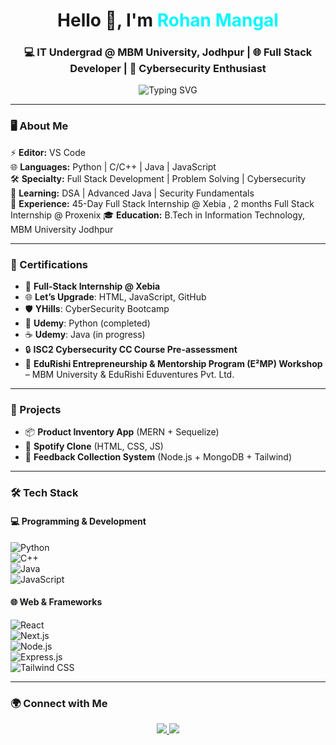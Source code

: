 <h1 align="center">Hello 👋, I'm <span style="color:#00f7ff;">Rohan Mangal</span></h1>
<h3 align="center">💻 IT Undergrad @ MBM University, Jodhpur | 🌐 Full Stack Developer | 🔐 Cybersecurity Enthusiast</h3>

<p align="center">
  <img src="https://readme-typing-svg.herokuapp.com?font=Fira+Code&weight=500&duration=2500&pause=1000&color=00F7FF&center=true&vCenter=true&width=700&lines=Cybersecurity+Learner+%F0%9F%94%90;Full+Stack+Developer+%F0%9F%92%BB;Problem+Solver+%F0%9F%A7%A9;Software+Development+Enthusiast+🚀;Always+Learning+New+Tech+📚" alt="Typing SVG" />
</p>

---

### 🖥️ About Me  

⚡ **Editor:** VS Code  
🌐 **Languages:** Python | C/C++ | Java | JavaScript  
🛠️ **Specialty:** Full Stack Development | Problem Solving | Cybersecurity  
📖 **Learning:**  DSA | Advanced Java | Security Fundamentals  
💼 **Experience:** 45-Day Full Stack Internship @ Xebia , 2 months Full Stack Internship @ Proxenix 
🎓 **Education:** B.Tech in Information Technology, MBM University Jodhpur  

---

### 📜 Certifications  

- 💼 **Full-Stack Internship @ Xebia**  
- 🌐 **Let’s Upgrade**: HTML, JavaScript, GitHub  
- 🛡️ **YHills**: CyberSecurity Bootcamp  
- 🐍 **Udemy**: Python (completed)  
- ☕ **Udemy**: Java (in progress)  
- 🔒 **ISC2 Cybersecurity CC Course Pre-assessment**  
- 🚀 **EduRishi Entrepreneurship & Mentorship Program (E²MP) Workshop** – MBM University & EduRishi Eduventures Pvt. Ltd.  


---

### 🚀 Projects  
- 📦 **Product Inventory App** (MERN + Sequelize)  
- 🎵 **Spotify Clone** (HTML, CSS, JS)  
- 📝 **Feedback Collection System** (Node.js + MongoDB + Tailwind)  

---

### 🛠️ Tech Stack  

#### 💻 Programming & Development  
![Python](https://img.shields.io/badge/Python-3776AB?style=for-the-badge&logo=python&logoColor=white)  
![C++](https://img.shields.io/badge/C++-00599C?style=for-the-badge&logo=c%2B%2B&logoColor=white)  
![Java](https://img.shields.io/badge/Java-ED8B00?style=for-the-badge&logo=openjdk&logoColor=white)  
![JavaScript](https://img.shields.io/badge/JavaScript-F7DF1E?style=for-the-badge&logo=javascript&logoColor=black)  


#### 🌐 Web & Frameworks  
![React](https://img.shields.io/badge/React-20232A?style=for-the-badge&logo=react&logoColor=61DAFB)  
![Next.js](https://img.shields.io/badge/Next.js-000000?style=for-the-badge&logo=nextdotjs&logoColor=white)  
![Node.js](https://img.shields.io/badge/Node.js-339933?style=for-the-badge&logo=node.js&logoColor=white)  
![Express.js](https://img.shields.io/badge/Express.js-000000?style=for-the-badge&logo=express&logoColor=white)  
![Tailwind CSS](https://img.shields.io/badge/Tailwind_CSS-38B2AC?style=for-the-badge&logo=tailwind-css&logoColor=white)  

---

### 🌍 Connect with Me  
<p align="center">
  <a href="https://www.linkedin.com/in/rohanmangal" target="_blank">
    <img src="https://img.shields.io/badge/LinkedIn-%230077B5.svg?&style=for-the-badge&logo=linkedin&logoColor=white" />
  </a>
  <a href="mailto:rohanmangal1703@gmail.com">
    <img src="https://img.shields.io/badge/Email-D14836?style=for-the-badge&logo=gmail&logoColor=white" />
  </a>
</p>
